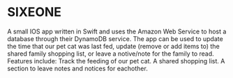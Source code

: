 # SIXEONE
A small IOS app written in Swift and uses the Amazon Web Service to host a database through their DynamoDB service. The app can be used to update the time that our pet cat was last fed, update (remove or add items to) the shared family shopping list, or leave a notive/note for the family to read. Features include: Track the feeding of our pet cat. A shared shopping list. A section to leave notes and notices for eachother.
